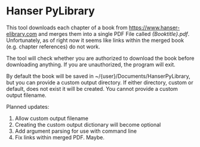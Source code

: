 # Hanser PyLibrary

This tool downloads each chapter of a book from https://www.hanser-elibrary.com
and merges them into a single PDF File called *{Booktitle}.pdf*. Unfortunately,
as of right now it seems like  links within the merged book (e.g. chapter 
references) do not work.

The tool will check whether you are authorized to download the book before
downloading anything. If you are unauthorized, the program will exit.

By default the book will be saved in ~/{user}/Documents/HanserPyLibrary, but
you can provide a custom output directory. If either directory, custom or 
default, does not exist it will be created. You cannot provide a custom
output filename.

Planned updates:
1. Allow custom output filename
2. Creating the custom output dictionary will become optional
3. Add argument parsing for use with command line
4. Fix links within merged PDF. Maybe.